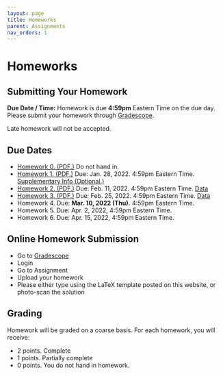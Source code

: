 ```yaml
---
layout: page
title: Homeworks
parent: Assignments
nav_orders: 1
---
```

# Homeworks 

## Submitting Your Homework  
**Due Date / Time:** Homework is due **4:59pm** Eastern Time on the due day. Please submit your homework through [Gradescope](https://www.gradescope.com/courses/345155).

Late homework will not be accepted.

## Due Dates
- [Homework 0. (PDF.)](hw0.pdf) Do not hand in.
- [Homework 1. (PDF.)](https://drive.google.com/file/d/1d4UNEztR2OLYk29nxQIG-JaU5h2Gky0y/view?usp=sharing) Due: Jan. 28, 2022. 4:59pm Eastern Time. [Supplementary Info (Optional.)](https://drive.google.com/file/d/1EJEgRKbhpysAtCiE8TN3yFrzIlwwetQZ/view?usp=sharing)
- [Homework 2. (PDF.)](https://drive.google.com/file/d/1_x_rdxzT6hkyLuQ7WtkZPrDzAc21VhCP/view?usp=sharing) Due: Feb. 11, 2022. 4:59pm Eastern Time. [Data](https://drive.google.com/file/d/1i99mYS2Q1dZqB2sLSXcb2oisWQNw7Bjc/view?usp=sharing)
- [Homework 3. (PDF.)](https://drive.google.com/file/d/1uOxqU-nXZsv9T1e4w-zEh1j4N-S6PX86/view?usp=sharing) Due: Feb. 25, 2022. 4:59pm Eastern Time. [Data](https://drive.google.com/file/d/1i0TYgpv3nFnB9MV6jpfpPZEbcSLCJbrX/view?usp=sharing)
- Homework 4. Due: **Mar. 10, 2022 (Thu).** 4:59pm Eastern Time.
- Homework 5. Due: Apr. 2, 2022, 4:59pm Eastern Time.
- Homework 6. Due: Apr. 15, 2022, 4:59pm Eastern Time.

## Online Homework Submission
- Go to [Gradescope](https://www.gradescope.com/courses/345155)
- Login
- Go to Assignment
- Upload your homework
- Please either type using the LaTeX template posted on this website, or photo-scan the solution

## Grading
Homework will be graded on a coarse basis. For each homework, you will receive:
- 2 points. Complete
- 1 points. Partially complete
- 0 points. You do not hand in homework.